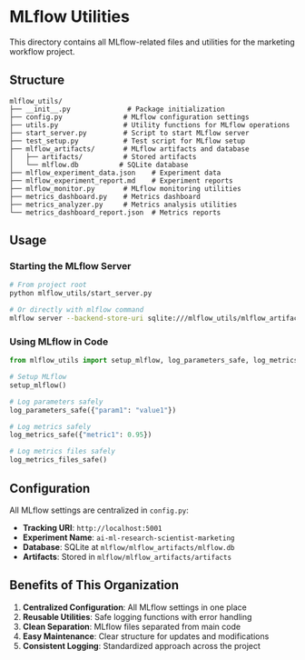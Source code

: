 # MLflow Utilities

This directory contains all MLflow-related files and utilities for the marketing workflow project.

## Structure

```
mlflow_utils/
├── __init__.py              # Package initialization
├── config.py               # MLflow configuration settings
├── utils.py                # Utility functions for MLflow operations
├── start_server.py         # Script to start MLflow server
├── test_setup.py           # Test script for MLflow setup
├── mlflow_artifacts/       # MLflow artifacts and database
│   ├── artifacts/          # Stored artifacts
│   └── mlflow.db          # SQLite database
├── mlflow_experiment_data.json    # Experiment data
├── mlflow_experiment_report.md    # Experiment reports
├── mlflow_monitor.py       # MLflow monitoring utilities
├── metrics_dashboard.py    # Metrics dashboard
├── metrics_analyzer.py     # Metrics analysis utilities
└── metrics_dashboard_report.json  # Metrics reports
```

## Usage

### Starting the MLflow Server

```bash
# From project root
python mlflow_utils/start_server.py

# Or directly with mlflow command
mlflow server --backend-store-uri sqlite:///mlflow_utils/mlflow_artifacts/mlflow.db --default-artifact-root mlflow_utils/mlflow_artifacts/artifacts --host 0.0.0.0 --port 5001
```

### Using MLflow in Code

```python
from mlflow_utils import setup_mlflow, log_parameters_safe, log_metrics_safe, log_metrics_files_safe

# Setup MLflow
setup_mlflow()

# Log parameters safely
log_parameters_safe({"param1": "value1"})

# Log metrics safely
log_metrics_safe({"metric1": 0.95})

# Log metrics files safely
log_metrics_files_safe()
```

## Configuration

All MLflow settings are centralized in `config.py`:

- **Tracking URI**: `http://localhost:5001`
- **Experiment Name**: `ai-ml-research-scientist-marketing`
- **Database**: SQLite at `mlflow/mlflow_artifacts/mlflow.db`
- **Artifacts**: Stored in `mlflow/mlflow_artifacts/artifacts`

## Benefits of This Organization

1. **Centralized Configuration**: All MLflow settings in one place
2. **Reusable Utilities**: Safe logging functions with error handling
3. **Clean Separation**: MLflow files separated from main code
4. **Easy Maintenance**: Clear structure for updates and modifications
5. **Consistent Logging**: Standardized approach across the project
